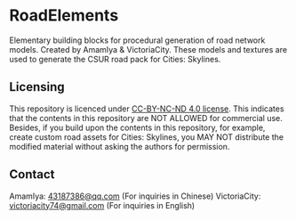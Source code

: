 # RoadElements
Elementary building blocks for procedural generation of road network models. Created by AmamIya &amp; VictoriaCity.
These models and textures are used to generate the CSUR road pack for Cities: Skylines. 

## Licensing 
This repository is licenced under [CC-BY-NC-ND 4.0 license](https://creativecommons.org/licenses/by-nc-nd/4.0/). This indicates that the contents in this repository are NOT ALLOWED for commercial use. Besides, if you build upon the contents in this repository, for example, create custom road assets for Cities: Skylines, you MAY NOT distribute the modified material without asking the authors for permission.

## Contact
AmamIya: [43187386@qq.com](mailto:43187386@qq.com) (For inquiries in Chinese)
VictoriaCity: [victoriacity74@gmail.com](mailto:victoriacity74@gmail.com) (For inquiries in English)

